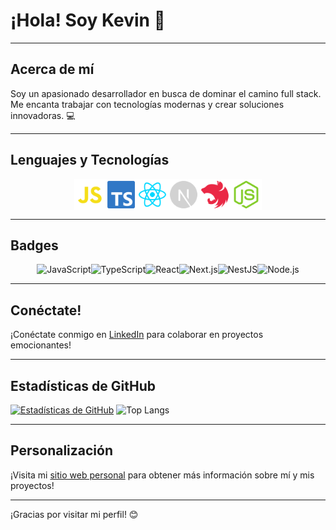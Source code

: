 # ¡Hola! Soy Kevin 👋

---

## Acerca de mí

Soy un apasionado desarrollador en busca de dominar el camino full stack. Me encanta trabajar con tecnologías modernas y crear soluciones innovadoras. 💻

---

## Lenguajes y Tecnologías

<div style="display: flex; justify-content: center; align-items: center;">
    <img src="https://raw.githubusercontent.com/vscode-icons/vscode-icons/master/icons/file_type_js.svg" alt="JavaScript" height="50"/>
    <img src="https://raw.githubusercontent.com/vscode-icons/vscode-icons/master/icons/file_type_typescript_official.svg" alt="TypeScript" height="50"/>
    <img src="https://raw.githubusercontent.com/vscode-icons/vscode-icons/master/icons/file_type_reactjs.svg" alt="React" height="50"/>
    <img src="https://raw.githubusercontent.com/vscode-icons/vscode-icons/master/icons/file_type_next.svg" alt="Next.js" height="50"/>
    <img src="https://raw.githubusercontent.com/vscode-icons/vscode-icons/master/icons/file_type_nestjs.svg" alt="NestJS" height="50"/>
    <img src="https://raw.githubusercontent.com/vscode-icons/vscode-icons/master/icons/file_type_node.svg" alt="Node.js" height="50"/>
</div>

---

## Badges

<div style="display: flex; justify-content: center; align-items: center;">
    <img src="https://img.shields.io/badge/JavaScript-Expert-yellow" alt="JavaScript"/>
    <img src="https://img.shields.io/badge/TypeScript-Advanced-blue" alt="TypeScript"/>
    <img src="https://img.shields.io/badge/React-Intermediate-green" alt="React"/>
    <img src="https://img.shields.io/badge/Next.js-Intermediate-lightgrey" alt="Next.js"/>
    <img src="https://img.shields.io/badge/NestJS-Beginner-orange" alt="NestJS"/>
    <img src="https://img.shields.io/badge/Node.js-Expert-brightgreen" alt="Node.js"/>
</div>

---

## Conéctate!

¡Conéctate conmigo en [LinkedIn](https://www.linkedin.com/in/kevin-sierra-castro-b1448b279/) para colaborar en proyectos emocionantes!

---

## Estadísticas de GitHub

[![Estadísticas de GitHub](https://github-readme-stats.vercel.app/api?username=KevinDaniel18)](https://github.com/anuraghazra/github-readme-stats)
![Top Langs](https://github-readme-stats.vercel.app/api/top-langs/?username=KevinDaniel18&layout=compact)

---

## Personalización

¡Visita mi [sitio web personal](https://portfolio-git-master-kevindaniel18s-projects.vercel.app/) para obtener más información sobre mí y mis proyectos!

---

¡Gracias por visitar mi perfil! 😊

